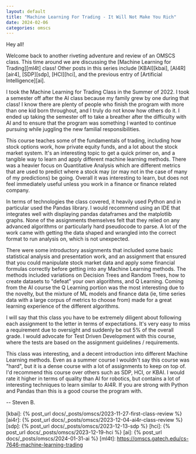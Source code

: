 ```yaml
---
layout: default
title: "Machine Learning For Trading - It Will Not Make You Rich"
date: 2024-02-06
categories: omscs
---
```


Hey all!

Welcome back to another riveting adventure and review of an OMSCS class. This time around we are discussing the [Machine Learning for Trading][ml4t] class! Other posts in this series include [KBAI][kbai], [AI4R][air4], [SDP][sdp], [HCI][hci], and the previous entry of [Artificial Intelligence][ai].

I took the Machine Learning for Trading Class in the Summer of 2022. I took a semester off after the AI class because my family grew by one during that class! I know there are plenty of people who finish the program with more than one kid born throughout, and I truly do not know how others do it. I ended up taking the semester off to take a breather after the difficulty with AI and to ensure that the program was something I wanted to continue pursuing while juggling the new familial responsibilities.

This course teaches some of the fundamentals of trading, including how stock options work, how private equity funds, and a lot about the stock market system. It's an interesting topic to get a quick primer on, and a tangible way to learn and apply different machine learning methods. There was a heavier focus on Quantitative Analysis which are different metrics that are used to predict where a stock may (or may not in the case of many of my predictions) be going. Overall it was interesting to learn, but does not feel immediately useful unless you work in a finance or finance related company.

In terms of technologies the class covered, it heavily used Python and in particular used the Pandas library. I would recommend using an IDE that integrates well with displaying pandas dataframes and the matplotlib graphs. None of the assignments themselves felt that they relied on any advanced algorithms or particularly hard pseudocode to parse. A lot of the work came with getting the data shaped and wrangled into the correct format to run analysis on, which is not unexpected.

There were some introductory assignments that included some basic statistical analysis and presentation work, and an assignment that ensured that you could manipulate stock market data and apply some financial formulas correctly before getting into any Machine Learning methods. The methods included variations on Decision Trees and Random Trees, how to create datasets to "defeat" your own algorithms, and Q Learning. Coming from the AI course the Q Learning portion was the most interesting due to the novelty, but the mixture of ML models and finance data (ie, time series data with a large corpus of metrics to choose from) made for a great learning experience of the different algorithms.

I will say that this class you have to be extremely diligent about following each assignment to the letter in terms of expectations. It's very easy to miss a requirement due to oversight and suddenly be out 5% of the overall grade. I would advocate for Test Driven Development with this course, where the tests are based on the assignment guidelines / requirements.

This class was interesting, and a decent introduction into different Machine Learning methods. Even as a summer course I wouldn't say this course was "hard", but it is a dense course with a lot of assignments to keep on top of. I'd recommend this course over others such as SDP, HCI, or KBAI. I would rate it higher in terms of quality than AI for robotics, but contains a lot of interesting techniques to learn similar to AI4R. If you are strong with Python and Pandas than this is a good course the program with.

-- Steven B.

[omscs-info]: https://omscs.gatech.edu/program-information
[kbai]: {% post_url docs/_posts/omscs/2023-11-27-first-class-review %}
[ai4r]: {% post_url docs/_posts/omscs/2023-12-04-ai4r-class-review %}
[sdp]: {% post_url docs/_posts/omscs/2023-12-13-sdp %}
[hci]: {% post_url docs/_posts/omscs/2023-12-19-hci %}
[ai]: {% post_url docs/_posts/omscs/2024-01-31-ai %}
[ml4t]: https://omscs.gatech.edu/cs-7646-machine-learning-trading
